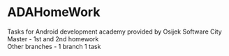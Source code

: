 # ADAHomeWork  
Tasks for Android development academy provided by Osijek Software City  
Master - 1st and 2nd homework  
Other branches - 1 branch 1 task
